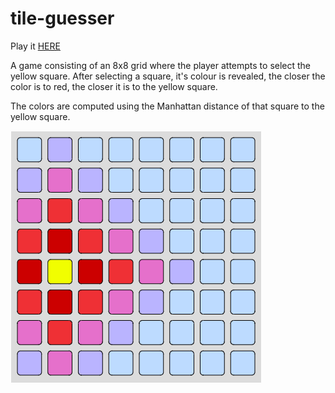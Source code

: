 # tile-guesser

Play it [HERE](https://tiles.artomweb.com)

A game consisting of an 8x8 grid where the player attempts to select the yellow square. After selecting a square, it's colour is revealed, the closer the color is to red, the closer it is to the yellow square.

The colors are computed using the Manhattan distance of that square to the yellow square.

![filled](./filledGrid.png)
